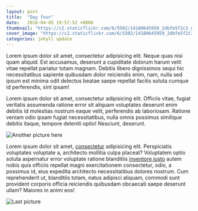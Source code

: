 ```yaml
---
layout: post
title:  "Day four"
date:   2016-04-05 19:57:52 +0800
thumbnail: "https://c2.staticflickr.com/6/5502/14180645959_2dbfe5f2c3_n.jpg"
cover_image: "https://c2.staticflickr.com/6/5502/14180645959_2dbfe5f2c3_n.jpg"
categories: jekyll update
---
```


Lorem ipsum dolor sit amet, consectetur adipisicing elit. Neque quas nisi quam aliquid. Est accusamus, deserunt a cupiditate dolorum harum velit vitae repellat pariatur totam magnam. Debitis libero dignissimos sequi hic necessitatibus sapiente quibusdam dolor reiciendis enim, nam, nulla sed ipsum est minima odit delectus beatae saepe repellat facilis soluta cumque id perferendis, sint ipsam!

Lorem ipsum dolor sit amet, consectetur adipisicing elit. Officiis vitae, fugiat veritatis assumenda ratione error sit aliquam voluptates deserunt enim debitis id molestias nostrum eaque velit, perferendis ab laboriosam. Ratione veniam odio ipsam fugiat necessitatibus, nulla omnis possimus similique debitis itaque, tempore deleniti optio! Nesciunt, deserunt.

![Another picture here](http://im.vsco.co/1/51f48bb095e8247120/5687e0e86a331e7c408b456d/2182a94d-495e-4627-9b87-7116ea0bb609.jpg)

Lorem ipsum dolor sit amet, [consectetur] adipisicing elit. Perspiciatis voluptates voluptate a, architecto mollitia culpa placeat? Voluptatem optio soluta aspernatur error voluptate ratione blanditiis [inventore iusto] autem nobis quis officiis repellat magni exercitationem consectetur, odio, a possimus id, eius expedita architecto necessitatibus dolores nostrum. Cum reprehenderit ut, blanditiis totam, natus adipisci aliquam, commodi sunt provident corporis officia reiciendis quibusdam obcaecati saepe deserunt ullam? Maiores in animi eos!

![Last picture](http://im.vsco.co/1/51f48bb095e8247120/5687e12852a4cad27b8b4568/375e42f8-6fd6-4b24-9e9f-904d919000f5.jpg)

[consectetur]:		http://www.google.com
[inventore iusto]:	http://www.facebook.com